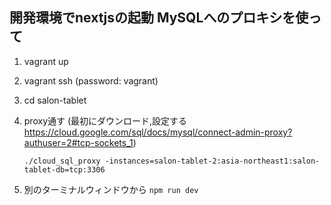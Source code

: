 ## 開発環境でnextjsの起動 MySQLへのプロキシを使って

1. vagrant up
2. vagrant ssh (password: vagrant)
3. cd salon-tablet
4. proxy通す (最初にダウンロード,設定する https://cloud.google.com/sql/docs/mysql/connect-admin-proxy?authuser=2#tcp-sockets_1)

   `./cloud_sql_proxy -instances=salon-tablet-2:asia-northeast1:salon-tablet-db=tcp:3306`
5. 別のターミナルウィンドウから `npm run dev`

  <!-- 本番?： ./../cloud_sql_proxy -instances=salon-tablet-2:asia-northeast1:salon-tablet-db=tcp:3306 \ -credential_file=~/.ssh/salon-tablet-2-da074a755124.json & -->
